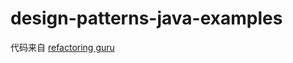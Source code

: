# design-patterns-java-examples

代码来自 [refactoring guru](https://refactoringguru.cn/design-patterns/catalog)